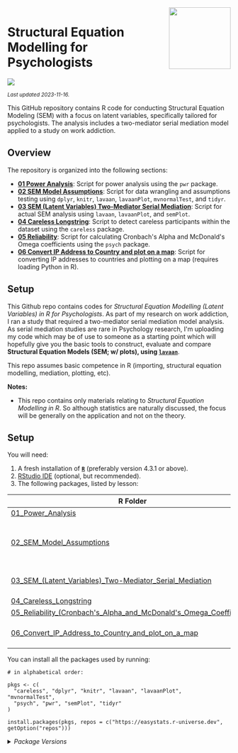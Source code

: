 
<img src='logo/Hex.png' align="right" height="139" />

# Structural Equation Modelling for Psychologists

[![](https://img.shields.io/badge/Language-R-blue)](http://cran.r-project.org/)

<sub>*Last updated 2023-11-16.*</sub>

This GitHub repository contains R code for conducting Structural Equation Modeling (SEM) with a focus on latent variables, specifically tailored for psychologists. The analysis includes a two-mediator serial mediation model applied to a study on work addiction.

## Overview

The repository is organized into the following sections:

- **[01 Power Analysis](/R/01_Power_Analysis.R)**: Script for power analysis using the `pwr` package.
- **[02 SEM Model Assumptions](/R/02_SEM_Model_Assumptions.R)**: Script for data wrangling and assumptions testing using `dplyr`, `knitr`, `lavaan`, `lavaanPlot`, `mvnormalTest`, and `tidyr`.
- **[03 SEM (Latent Variables) Two-Mediator Serial Mediation](/R/03_SEM_Two_Mediator_Serial_Mediation.R)**: Script for actual SEM analysis using `lavaan`, `lavaanPlot`, and `semPlot`.
- **[04 Careless Longstring](/R/04_Careless_Longstring.R)**: Script to detect careless participants within the dataset using the `careless` package.
- **[05 Reliability](/R/05_Reliability.R)**: Script for calculating Cronbach's Alpha and McDonald's Omega coefficients using the `psych` package.
- **[06 Convert IP Address to Country and plot on a map](/R/06_Convert_IP_Address_to_Country.R)**: Script for converting IP addresses to countries and plotting on a map (requires loading Python in R).

## Setup
This Github repo contains codes for *Structural Equation Modelling (Latent Variables) in R for Psychologists*. As part of my research on work addiction, I ran a study that required a two-mediator serial mediation model analysis. As serial mediation studies are rare in Psychology research, I'm uploading my code which may be of use to someone as a starting point which will hopefully give you the basic tools
to construct, evaluate and compare **Structural Equation Models (SEM; w/
plots), using [`lavaan`](http://lavaan.ugent.be/)**.

This repo assumes basic competence in R (importing, structural equation
modelling, mediation, plotting, etc).

**Notes:**

- This repo contains only materials relating to *Structural Equation Modelling in R*. So although statistics are naturally discussed, the
  focus will be generally on the application and not on the theory.  

## Setup

You will need:

1.  A fresh installation of [**`R`**](https://cran.r-project.org/)
    (preferably version 4.3.1 or above).
2.  [RStudio IDE](https://www.rstudio.com/products/rstudio/download/)
    (optional, but recommended).
3.  The following packages, listed by lesson:

| R Folder                                                                                                    | Packages                                                                                                                                                                                                                                                                                                                                                                                                                                                                                                                                                                                                                                                                                          |
|-------------------------------------------------------------------------------------------------------------|---------------------------------------------------------------------------------------------------------------------------------------------------------------------------------------------------------------------------------------------------------------------------------------------------------------------------------------------------------------------------------------------------------------------------------------------------------------------------------------------------------------------------------------------------------------------------------------------------------------------------------------------------------------------------------------------------|
| [01_Power_Analysis](/R/01_Power_Analysis.R)                                                                 | [**`pwr`**](https://CRAN.R-project.org/package=pwr),                                                                                                                                                                                                                                                                                                                                                                                                                                                  |
| [02_SEM_Model_Assumptions](/R/02_SEM_Model_Assumptions.R)                                                      | [`dplyr`](https://CRAN.R-project.org/package=dplyr), [`knitr`](https://CRAN.R-project.org/package=knitr), [**`lavaan`**](https://CRAN.R-project.org/package=lavaan), [**`lavaanPlot`**](https://CRAN.R-project.org/package=lavaanPlot), [`mvnormalTest`](https://CRAN.R-project.org/package=mvnormalTest), [`tidyr`](https://CRAN.R-project.org/package=tidyr),  |
| [03_SEM_(Latent_Variables)_Two-Mediator_Serial_Mediation](/R/03_SEM_(Latent_Variables)_Two-Mediator_Serial_Mediation.R)                                   | [**`lavaan`**](https://CRAN.R-project.org/package=lavaan), [**`lavaanPlot`**](https://CRAN.R-project.org/package=lavaanPlot), [**`semPlot`**](https://CRAN.R-project.org/package=semPlot),                                                                                                                                                                                                                                                                                                              |
| [04_Careless_Longstring](/R/04_Careless_Longstring.R)                                          | [**`careless`**](https://CRAN.R-project.org/package=careless),                                                                                                                                                                                                                                                                                                           |
| [05_Reliability_(Cronbach's_Alpha_and_McDonald's_Omega_Coefficients)](/R/05_Reliability_(Cronbach's_Alpha_and_McDonald's_Omega_Coefficients).R)                                                                    | [`psych`](https://CRAN.R-project.org/package=psych),                                                                                                                                                                                                                                                                                                                          |
| [06_Convert_IP_Address_to_Country_and_plot_on_a_map](/R/06_Convert_IP_Address_to_Country_and_plot_on_map.R)| Requires loading Python in R                                                                                                                                                                                                                                                                                                                  |                                                                                                                                                                                                                                                                                                                                                                                                                                                        |

You can install all the packages used by running:

    # in alphabetical order:

    pkgs <- c(
      "careless", "dplyr", "knitr", "lavaan", "lavaanPlot", "mvnormalTest",
      "psych", "pwr", "semPlot", "tidyr"
    )

    install.packages(pkgs, repos = c("https://easystats.r-universe.dev", getOption("repos")))

<details>
<summary>
<i>Package Versions</i>
</summary>

Run on Windows 11 x64 (build 22621), with R version 4.3.1.

The packages used here:

- `careless` 1.2.2(*CRAN*)
- `dplyr` 1.1.3 (*CRAN*)
- `knitr` 1.45 (*CRAN*)
- `lavaan` 0.6-16 (*CRAN*)
- `lavaanPlot` 0.6.2 (*CRAN*)
- `mvnormalTest` 1.0.0 (*CRAN*)
- `psych` 2.3.9 (*CRAN*)
- `pwr` 1.3-0 (*CRAN*)
- `semPlot` 1.1.6 (*CRAN*)
- `tidyr` 1.3.0 (*CRAN*)

</details>
